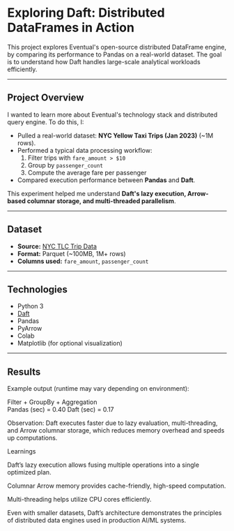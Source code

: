# Exploring Daft: Distributed DataFrames in Action

This project explores Eventual's open-source distributed DataFrame engine, by comparing its performance to Pandas on a real-world dataset. The goal is to understand how Daft handles large-scale analytical workloads efficiently.

---

## Project Overview

I wanted to learn more about Eventual's technology stack and distributed query engine. To do this, I:

- Pulled a real-world dataset: **NYC Yellow Taxi Trips (Jan 2023)** (~1M rows).
- Performed a typical data processing workflow:
  1. Filter trips with `fare_amount > $10`
  2. Group by `passenger_count`
  3. Compute the average fare per passenger
- Compared execution performance between **Pandas** and **Daft**.

This experiment helped me understand **Daft's lazy execution, Arrow-based columnar storage, and multi-threaded parallelism**.

---

## Dataset

- **Source:** [NYC TLC Trip Data](https://d37ci6vzurychx.cloudfront.net/trip-data/yellow_tripdata_2023-01.parquet)  
- **Format:** Parquet (~100MB, 1M+ rows)  
- **Columns used:** `fare_amount`, `passenger_count`

---

## Technologies

- Python 3  
- [Daft](https://github.com/Eventual-Inc/Daft)  
- Pandas  
- PyArrow  
- Colab  
- Matplotlib (for optional visualization)

---
## Results

Example output (runtime may vary depending on environment):

Filter + GroupBy + Aggregation	
Pandas (sec) = 0.40	
Daft (sec) = 0.17

Observation: Daft executes faster due to lazy evaluation, multi-threading, and Arrow columnar storage, which reduces memory overhead and speeds up computations.

Learnings

Daft’s lazy execution allows fusing multiple operations into a single optimized plan.

Columnar Arrow memory provides cache-friendly, high-speed computation.

Multi-threading helps utilize CPU cores efficiently.

Even with smaller datasets, Daft’s architecture demonstrates the principles of distributed data engines used in production AI/ML systems.

